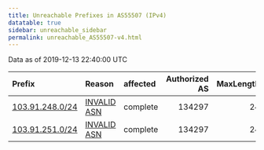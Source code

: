 ```yaml
---
title: Unreachable Prefixes in AS55507 (IPv4)
datatable: true
sidebar: unreachable_sidebar
permalink: unreachable_AS55507-v4.html
---
```


Data as of 2019-12-13 22:40:00 UTC


<div class="datatable-begin"></div>

| Prefix                                                   | Reason                                                                                                 | affected   |   Authorized AS |   MaxLength | Anchor                                       |   unreachable /24s |
|:---------------------------------------------------------|:-------------------------------------------------------------------------------------------------------|:-----------|----------------:|------------:|:---------------------------------------------|-------------------:|
| [103.91.248.0/24](https://stat.ripe.net/103.91.248.0/24) | [INVALID ASN](https://rpki-validator.ripe.net/announcement-preview?asn=AS55507&prefix=103.91.248.0/24) | complete   |          134297 |          24 | [APNIC](unreachable_APNIC_RPKI_Root-v4.html) |                  1 |
| [103.91.251.0/24](https://stat.ripe.net/103.91.251.0/24) | [INVALID ASN](https://rpki-validator.ripe.net/announcement-preview?asn=AS55507&prefix=103.91.251.0/24) | complete   |          134297 |          24 | [APNIC](unreachable_APNIC_RPKI_Root-v4.html) |                  1 |

<div class="datatable-end"></div>